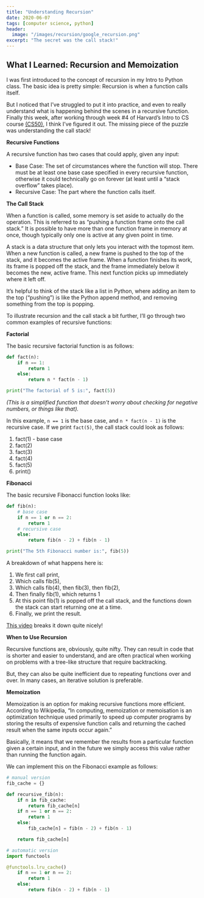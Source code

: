 ```yaml
---
title: "Understanding Recursion"
date: 2020-06-07
tags: [computer science, python]
header: 
  image: "/images/recursion/google_recursion.png"
excerpt: "The secret was the call stack!"
---
```


## What I Learned: Recursion and Memoization

I was first introduced to the concept of recursion in my Intro to Python class. The basic idea is pretty simple: Recursion is when a function calls itself. 

But I noticed that I’ve struggled to put it into practice, and even to really understand what is happening behind the scenes in a recursive function. Finally this week, after working through week #4 of Harvard’s Intro to CS course [(CS50)](https://cs50.harvard.edu/x/2020/), I think I’ve figured it out. The missing piece of the puzzle was understanding the call stack!


**Recursive Functions**

A recursive function has two cases that could apply, given any input:
* Base Case: The set of circumstances where the function will stop. There must be at least one base case specified in every recursive function, otherwise it could technically go on forever (at least until a “stack overflow” takes place). 
* Recursive Case: The part where the function calls itself.


**The Call Stack**

When a function is called, some memory is set aside to actually do the operation. This is referred to as “pushing a function frame onto the call stack.” It is possible to have more than one function frame in memory at once, though typically only one is active at any given point in time. 

A stack is a data structure that only lets you interact with the topmost item. When a new function is called, a new frame is pushed to the top of the stack, and it becomes the active frame. When a function finishes its work, its frame is popped off the stack, and the frame immediately below it becomes the new, active frame. This next function picks up immediately where it left off. 

It’s helpful to think of the stack like a list in Python, where adding an item to the top (“pushing”) is like the Python append method, and removing something from the top is popping. 

To illustrate recursion and the call stack a bit further, I’ll go through two common examples of recursive functions: 


**Factorial**

The basic recursive factorial function is as follows:
```python
def fact(n):
	if n == 1:
		return 1
	else:
		return n * fact(n - 1)

print("The factorial of 5 is:", fact(5))
```
*(This is a simplified function that doesn't worry about checking for negative numbers, or things like that).*

In this example, `n == 1` is the base case, and `n * fact(n - 1)` is the recursive case. If we print `fact(5)`, the call stack could look as follows:

1. fact(1) - base case
2. fact(2) 
3. fact(3)
4. fact(4)
5. fact(5)
6. print()


**Fibonacci**

The basic recursive Fibonacci function looks like:

```python
def fib(n):
	# base case
	if n == 1 or n == 2: 
		return 1
	# recursive case
	else:
		return fib(n - 2) + fib(n - 1) 

print("The 5th Fibonacci number is:", fib(5))
```
A breakdown of what happens here is:
1. We first call print,
2. Which calls fib(5),
3. Which calls fib(4), then fib(3), then fib(2), 
4. Then finally fib(1), which returns 1
5. At this point fib(1) is popped off the call stack, and the functions down the stack can start returning one at a time.
6. Finally, we print the result.

[This video](https://www.youtube.com/watch?v=AfBqVVKg4GE) breaks it down quite nicely!


**When to Use Recursion**

Recursive functions are, obviously, quite nifty. They can result in code that is shorter and easier to understand, and are often practical when working on problems with a tree-like structure that require backtracking.

But, they can also be quite inefficient due to repeating functions over and over. In many cases, an iterative solution is preferable. 


**Memoization**

Memoization is an option for making recursive functions more efficient. According to Wikipedia, “In computing, memoization or memoisation is an optimization technique used primarily to speed up computer programs by storing the results of expensive function calls and returning the cached result when the same inputs occur again.” 

Basically, it means that we remember the results from a particular function given a certain input, and in the future we simply access this value rather than running the function again. 

We can implement this on the Fibonacci example as follows:

```python
# manual version
fib_cache = {}

def recursive_fib(n):
	if n in fib_cache:
		return fib_cache[n]
	if n == 1 or n == 2: 
		return 1
	else:
		fib_cache[n] = fib(n - 2) + fib(n - 1) 

	return fib_cache[n]

# automatic version
import functools

@functools.lru_cache()
	if n == 1 or n == 2: 
		return 1
	else:
		return fib(n - 2) + fib(n - 1) 
```



